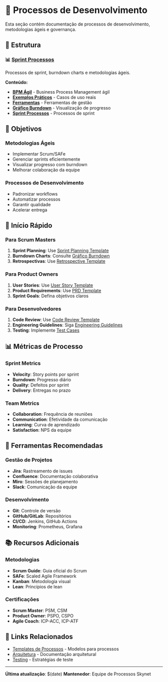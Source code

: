 # 🚀 Processos de Desenvolvimento

Esta seção contém documentação de processos de desenvolvimento, metodologias ágeis e governança.

## 📁 Estrutura

### 📊 [Sprint Processos](./sprint-processos-burndown/)
Processos de sprint, burndown charts e metodologias ágeis.

**Conteúdo:**
- **[BPM Ágil](./sprint-processos-burndown/bpm-agil/)** - Business Process Management ágil
- **[Exemplos Práticos](./sprint-processos-burndown/exemplos-praticos/)** - Casos de uso reais
- **[Ferramentas](./sprint-processos-burndown/ferramentas/)** - Ferramentas de gestão
- **[Gráfico Burndown](./sprint-processos-burndown/grafico-burndown/)** - Visualização de progresso
- **[Sprint Processos](./sprint-processos-burndown/sprint-processos/)** - Processos de sprint

## 🎯 Objetivos

### Metodologias Ágeis
- Implementar Scrum/SAFe
- Gerenciar sprints eficientemente
- Visualizar progresso com burndown
- Melhorar colaboração da equipe

### Processos de Desenvolvimento
- Padronizar workflows
- Automatizar processos
- Garantir qualidade
- Acelerar entrega

## 🚀 Início Rápido

### Para Scrum Masters
1. **Sprint Planning**: Use [Sprint Planning Template](../templates/processes/sprint-planning-template.md)
2. **Burndown Charts**: Consulte [Gráfico Burndown](./sprint-processos-burndown/grafico-burndown/)
3. **Retrospectivas**: Use [Retrospective Template](../templates/processes/retrospective-template.md)

### Para Product Owners
1. **User Stories**: Use [User Story Template](../templates/user-story-template.md)
2. **Product Requirements**: Use [PRD Template](../templates/prd-template.md)
3. **Sprint Goals**: Defina objetivos claros

### Para Desenvolvedores
1. **Code Review**: Use [Code Review Template](../templates/code-review-template.md)
2. **Engineering Guidelines**: Siga [Engineering Guidelines](../templates/engineering-guidelines-template.md)
3. **Testing**: Implemente [Test Cases](../templates/testing/test-case-template.md)

## 📊 Métricas de Processo

### Sprint Metrics
- **Velocity**: Story points por sprint
- **Burndown**: Progresso diário
- **Quality**: Defeitos por sprint
- **Delivery**: Entregas no prazo

### Team Metrics
- **Collaboration**: Frequência de reuniões
- **Communication**: Efetividade da comunicação
- **Learning**: Curva de aprendizado
- **Satisfaction**: NPS da equipe

## 🔧 Ferramentas Recomendadas

### Gestão de Projetos
- **Jira**: Rastreamento de issues
- **Confluence**: Documentação colaborativa
- **Miro**: Sessões de planejamento
- **Slack**: Comunicação da equipe

### Desenvolvimento
- **Git**: Controle de versão
- **GitHub/GitLab**: Repositórios
- **CI/CD**: Jenkins, GitHub Actions
- **Monitoring**: Prometheus, Grafana

## 📚 Recursos Adicionais

### Metodologias
- **Scrum Guide**: Guia oficial do Scrum
- **SAFe**: Scaled Agile Framework
- **Kanban**: Metodologia visual
- **Lean**: Princípios de lean

### Certificações
- **Scrum Master**: PSM, CSM
- **Product Owner**: PSPO, CSPO
- **Agile Coach**: ICP-ACC, ICP-ATF

## 🔗 Links Relacionados

- [Templates de Processos](../templates/processes/) - Modelos para processos
- [Arquitetura](../architecture/) - Documentação arquitetural
- [Testing](../testing/) - Estratégias de teste

---

**Última atualização**: $(date)
**Mantenedor**: Equipe de Processos Skynet
